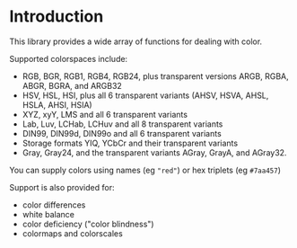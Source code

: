 # Introduction

This library provides a wide array of functions for dealing with color.

Supported colorspaces include:

- RGB, BGR, RGB1, RGB4, RGB24, plus transparent versions ARGB, RGBA, ABGR, BGRA, and ARGB32
- HSV, HSL, HSI, plus all 6 transparent variants (AHSV, HSVA, AHSL, HSLA, AHSI, HSIA)
- XYZ, xyY, LMS and all 6 transparent variants
- Lab, Luv, LCHab, LCHuv and all 8 transparent variants
- DIN99, DIN99d, DIN99o and all 6 transparent variants
- Storage formats YIQ, YCbCr and their transparent variants
- Gray, Gray24, and the transparent variants AGray, GrayA, and AGray32.

You can supply colors using names (eg `"red"`) or hex triplets (eg `#7aa457`)

Support is also provided for:

- color differences
- white balance
- color deficiency ("color blindness")
- colormaps and colorscales
